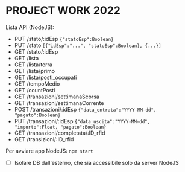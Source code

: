 # PROJECT WORK 2022
Lista API (NodeJS):
- PUT /stato/:idEsp `{"statoEsp":Boolean}`
- PUT /stato `[{"idEsp":"...", "statoEsp":Boolean}, {...}]`
- GET /stato/:idEsp
- GET /lista
- GET /lista/terra
- GET /lista/primo
- GET /lista/posti_occupati
- GET /tempoMedio
- GET /countPosti
- GET /transazioni/settimanaScorsa
- GET /transazioni/settimanaCorrente
- POST /transazioni/:idEsp `{"data_entrata":"YYYY-MM-dd", "pagato":Boolean}`
- PUT /transazioni/:idEsp `{"data_uscita":"YYYY-MM-dd", "importo":Float, "pagato":Boolean}`
- GET /transazioni/completata/:ID_rfid
- GET /transizioni/:ID_rfid

Per avviare app NodeJS: `npm start`

- [ ] Isolare DB dall'esterno, che sia accessibile solo da server NodeJS
